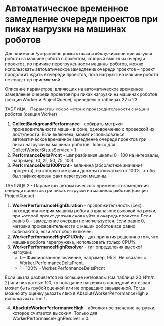 # Автоматическое временное замедление очереди проектов при пиках нагрузки на машинах роботов 

Для снижения/устранения риска отказа в обслуживании при запуске робота на машине робота с проектом, который вышел из очереди проектов, по причине перегруженности машины роботов, можно использовать автоматическое замедление очереди проектов – проект продолжит ждать в очереди проектов, пока нагрузка на машине робота не спадет до приемлемой.

Описание параметров, влияющих на автоматическое временное замедление очереди проектов при пиках нагрузки на машинах роботов (секции Worker и ProjectQueue), приведено в таблицах 22 и 23


ТАБЛИЦА – Параметры сбора метрик производительности с машин роботов (секция Worker)

1. **CollectBackgroundPerformance** - собирать метрики производительности машин в фоне, одновременно с проверкой их доступности. Если включена, может использоваться автоматическое временное замедление очереди проектов при пиках нагрузки на машинах роботов. Только для CollectWorkerStatusService = 1
2. **PerformanceDeltaPrcnt** - шаг разбиения шкалы 0 - 100 на интервалы, например, (0, 25, 50, 75, 100).
3. **PerformanceDelta100Prcnt** - величина (абсолютное значение процента), на которую метрики должны отличаться от 100%, чтобы был зафиксирован факт перегрузки машины.


ТАБЛИЦА 2 - Параметры автоматического временного замедления очереди проектов при пиках нагрузки на машинах роботов (секция ProjectQueue)

1. **WorkerPerformanceHighDuration** - продолжительность (сек) нахождения метрик машины робота в диапазоне высокой нагрузки, при которой проект должен снова уйти в очередь проектов. Если равно 0 – замедление очереди не используется. Если равно 0, метрики производительности с машин роботов все равно собираются, если этот сбор включен.
2. **WorkerPerformanceHighCPUOnly** - для принятия решения о том, что машина робота перегружена, использовать только CPU%. 
3. **WorkerPerformanceHighResolver** - тип определения высокой нагрузки:
   * 0 – Фиксированное значение, например, 95%. Не связано с Worker.PerformanceDeltaPrcnt.
   * 1 – 100% – Worker.PerformanceDeltaPrcnt

Если шкала разбивается на большие интервалы (см. таблица 20, №п/п 2) или не кратные 100, то попадание нагрузки в последний интервал может быть грубой оценкой или не оправдано завышенной. Тогда можно эту оценку указать явно в AbsoluteWorkerPerformanceHigh и использовать тип 1.

4. **AbsoluteWorkerPerformanceHigh** - абсолютное значение нагрузки, которое считается высоким. Только для WorkerPerformanceHighResolver = 0. 


